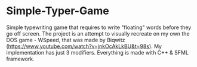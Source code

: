 # Simple-Typer-Game
Simple typewriting game that requires to write "floating" words before they go off screen. The project is an attempt to visually recreate on my own the DOS game - WSpeed, that was made by Biqwitz (https://www.youtube.com/watch?v=jnkOcAkLkBU&t=98s). 
My implementation has just 3 modifiers.
Everything is made with C++ & SFML framework. 
